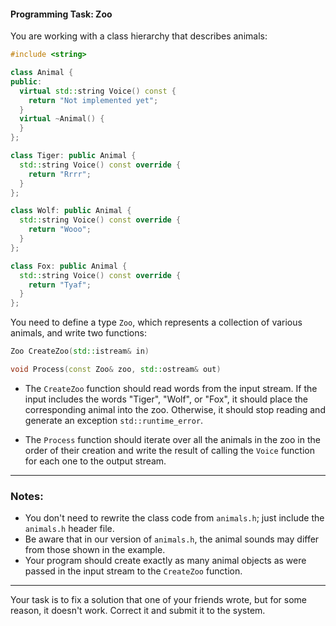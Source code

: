 #### Programming Task: Zoo
You are working with a class hierarchy that describes animals:

```cpp
#include <string>

class Animal {
public:
  virtual std::string Voice() const {
    return "Not implemented yet";
  }
  virtual ~Animal() {
  }
};

class Tiger: public Animal {
  std::string Voice() const override {
    return "Rrrr";
  }
};

class Wolf: public Animal {
  std::string Voice() const override {
    return "Wooo";
  }
};

class Fox: public Animal {
  std::string Voice() const override {
    return "Tyaf";
  }
};
```

You need to define a type `Zoo`, which represents a collection of various animals, and write two functions:

```cpp
Zoo CreateZoo(std::istream& in)

void Process(const Zoo& zoo, std::ostream& out)
```

- The `CreateZoo` function should read words from the input stream. If the input includes the words "Tiger", "Wolf", or "Fox", it should place the corresponding animal into the zoo. Otherwise, it should stop reading and generate an exception `std::runtime_error`.

- The `Process` function should iterate over all the animals in the zoo in the order of their creation and write the result of calling the `Voice` function for each one to the output stream.

---

### Notes:

- You don't need to rewrite the class code from `animals.h`; just include the `animals.h` header file.
- Be aware that in our version of `animals.h`, the animal sounds may differ from those shown in the example.
- Your program should create exactly as many animal objects as were passed in the input stream to the `CreateZoo` function.

---

Your task is to fix a solution that one of your friends wrote, but for some reason, it doesn't work. Correct it and submit it to the system.